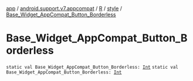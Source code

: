 [app](../../../index.md) / [android.support.v7.appcompat](../../index.md) / [R](../index.md) / [style](index.md) / [Base_Widget_AppCompat_Button_Borderless](./-base_-widget_-app-compat_-button_-borderless.md)

# Base_Widget_AppCompat_Button_Borderless

`static val Base_Widget_AppCompat_Button_Borderless: `[`Int`](https://kotlinlang.org/api/latest/jvm/stdlib/kotlin/-int/index.html)
`static val Base_Widget_AppCompat_Button_Borderless: `[`Int`](https://kotlinlang.org/api/latest/jvm/stdlib/kotlin/-int/index.html)